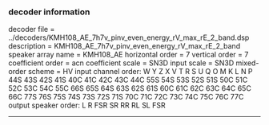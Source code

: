 
### decoder information 
decoder file = ../decoders/KMH108_AE_7h7v_pinv_even_energy_rV_max_rE_2_band.dsp
description = KMH108_AE_7h7v_pinv_even_energy_rV_max_rE_2_band
speaker array name = KMH108_AE
horizontal order   = 7
vertical order     = 7
coefficient order  = acn
coefficient scale  = SN3D
input scale        = SN3D
mixed-order scheme = HV
input channel order: W Y Z X V T R S U Q O M K L N P 44S 43S 42S 41S 40C 41C 42C 43C 44C 55S 54S 53S 52S 51S 50C 51C 52C 53C 54C 55C 66S 65S 64S 63S 62S 61S 60C 61C 62C 63C 64C 65C 66C 77S 76S 75S 74S 73S 72S 71S 70C 71C 72C 73C 74C 75C 76C 77C 
output speaker order: L R FSR SR RR RL SL FSR 

---

